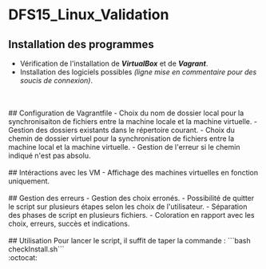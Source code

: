 # DFS15_Linux_Validation

## Installation des programmes
- Vérification de l'installation de ***VirtualBox*** et de ***Vagrant***.
- Installation des logiciels possibles *(ligne mise en commentaire pour des soucis de connexion)*.
</br>
</br>
## Configuration de Vagrantfile
- Choix du nom de dossier local pour la synchronisaiton de fichiers entre la machine locale et la machine virtuelle.
    - Gestion des dossiers existants dans le répertoire courant.
- Choix du chemin de dossier virtuel pour la synchronisation de fichiers entre la machine local et la machine virtuelle.
    - Gestion de l'erreur si le chemin indiqué n'est pas absolu.
</br>
</br>
## Intéractions avec les VM
- Affichage des machines virtuelles en fonction uniquement.
</br>
</br>
## Gestion des erreurs
- Gestion des choix erronés.
- Possibilité de quitter le script sur plusieurs étapes selon les choix de l'utilisateur.
- Séparation des phases de script en plusieurs fichiers.
- Coloration en rapport avec les choix, erreurs, succès et indications.
</br>
</br>
## Utilisation
Pour lancer le script, il suffit de taper la commande : ```bash checkInstall.sh```
</br>
:octocat: